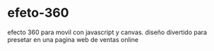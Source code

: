 # efeto-360

efecto 360 para movil con javascript y canvas. diseño divertido para presetar en una pagina web de ventas online
